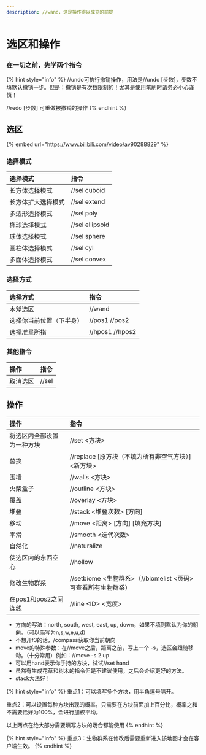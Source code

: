 ```yaml
---
description: //wand，这是操作得以成立的前提
---
```


# 选区和操作

### 在一切之前，先学两个指令

{% hint style="info" %}
//undo可执行撤销操作，用法是//undo \[步数\]，步数不填默认撤销一步。但是：撤销是有次数限制的！尤其是使用笔刷时请务必小心谨慎！

//redo \[步数\] 可重做被撤销的操作
{% endhint %}

## 选区

{% embed url="https://www.bilibili.com/video/av90288829" %}

### 选择模式

| 选择模式 | 指令 |
| :--- | :--- |
| 长方体选择模式 | //sel cuboid |
| 长方体扩大选择模式 | //sel extend |
| 多边形选择模式 | //sel poly |
| 椭球选择模式 | //sel ellipsoid |
| 球体选择模式 | //sel sphere |
| 圆柱体选择模式 | //sel cyl |
| 多面体选择模式 | //sel convex |

### 选择方式

| 选择方式 | 指令 |
| :--- | :--- |
| 木斧选区 | //wand |
| 选择你当前位置（下半身） | //pos1 //pos2 |
| 选择准星所指 | //hpos1 //hpos2 |

### 其他指令

| 操作 | 指令 |
| :--- | :--- |
| 取消选区 | //sel |

## 操作

| 操作 | 指令 |
| :--- | :--- |
| 将选区内全部设置为一种方块 | //set &lt;方块&gt; |
| 替换 | //replace \[原方块（不填为所有非空气方块）\] &lt;新方块&gt; |
| 围墙 | //walls &lt;方块&gt; |
| 火柴盒子 | //outline &lt;方块&gt; |
| 覆盖 | //overlay &lt;方块&gt; |
| 堆叠 | //stack &lt;堆叠次数&gt; \[方向\] |
| 移动 | //move &lt;距离&gt; \[方向\] \[填充方块\] |
| 平滑 | //smooth &lt;迭代次数&gt; |
| 自然化 | //naturalize |
| 使选区内的东西空心 | //hollow |
| 修改生物群系 | //setbiome &lt;生物群系&gt;（//biomelist &lt;页码&gt;可查看所有生物群系） |
| 在pos1和pos2之间连线 | //line &lt;ID&gt; &lt;宽度&gt; |

* 方向的写法：north, south, west, east, up, down，如果不填则默认为你的朝向。（可以简写为n,s,w,e,u,d）
* 不想开f3的话，/compass获取你当前朝向
* move的特殊参数：在//move之后，距离之前，写上一个 -s，选区会跟随移动。（十分常用）例如：//move -s 2 up
* 可以用hand表示你手持的方块，试试//set hand
* 虽然有生成花草和树木的指令但是不建议使用，之后会介绍更好的方法。
* stack大法好！

{% hint style="info" %}
重点1：可以填写多个方块，用半角逗号隔开。

重点2：可以设置每种方块出现的概率，只需要在方块前面加上百分比，概率之和不需要恰好为100%，会进行加权平均。

以上两点在绝大部分需要填写方块的场合都能使用
{% endhint %}

{% hint style="info" %}
重点3：生物群系在修改后需要重新进入该地图才会在客户端生效。
{% endhint %}

